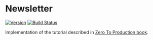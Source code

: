 # Newsletter

[![Version](https://img.shields.io/badge/rustc-1.46+-ab6000.svg)](https://blog.rust-lang.org/2020/03/12/Rust-1.46.html)
[![Build Status](https://travis-ci.com/angelocatalani/newsletter.svg?branch=master)](https://travis-ci.com/angelocatalani/newsletter)

Implementation of the tutorial described
in [Zero To Production book](https://www.zero2prod.com/index.html?country=Italy&discount_code=VAT20).

